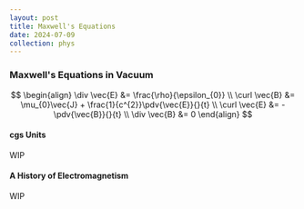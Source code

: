 ```yaml
---
layout: post
title: Maxwell's Equations
date: 2024-07-09
collection: phys
---
```

### Maxwell's Equations in Vacuum 

$$
\begin{align}
\div \vec{E} &= \frac{\rho}{\epsilon_{0}} \\
\curl \vec{B} &= \mu_{0}\vec{J} + \frac{1}{c^{2}}\pdv{\vec{E}}{}{t} \\
\curl \vec{E} &= -\pdv{\vec{B}}{}{t} \\
\div \vec{B} &= 0 
\end{align}
$$

#### cgs Units
WIP

#### A History of Electromagnetism
WIP